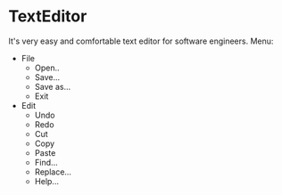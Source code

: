 # TextEditor
It's very easy and comfortable text editor for software engineers. 
Menu:
* File
    * Open..
    * Save...
    * Save as...
    * Exit
* Edit
    * Undo
    * Redo
    * Cut
    * Copy
    * Paste
    * Find...
    * Replace...
    * Help...
